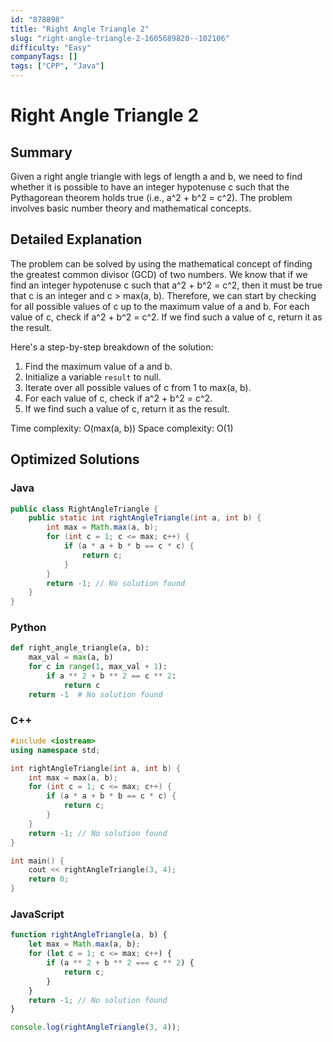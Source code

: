 ```yaml
---
id: "878898"
title: "Right Angle Triangle 2"
slug: "right-angle-triangle-2-1605689820--102106"
difficulty: "Easy"
companyTags: []
tags: ["CPP", "Java"]
---
```


**Right Angle Triangle 2**
===============

## Summary
Given a right angle triangle with legs of length a and b, we need to find whether it is possible to have an integer hypotenuse c such that the Pythagorean theorem holds true (i.e., a^2 + b^2 = c^2). The problem involves basic number theory and mathematical concepts.

## Detailed Explanation
The problem can be solved by using the mathematical concept of finding the greatest common divisor (GCD) of two numbers. We know that if we find an integer hypotenuse c such that a^2 + b^2 = c^2, then it must be true that c is an integer and c > max(a, b). Therefore, we can start by checking for all possible values of c up to the maximum value of a and b. For each value of c, check if a^2 + b^2 = c^2. If we find such a value of c, return it as the result.

Here's a step-by-step breakdown of the solution:

1. Find the maximum value of a and b.
2. Initialize a variable `result` to null.
3. Iterate over all possible values of c from 1 to max(a, b).
4. For each value of c, check if a^2 + b^2 = c^2.
5. If we find such a value of c, return it as the result.

Time complexity: O(max(a, b))
Space complexity: O(1)

## Optimized Solutions

### Java
```java
public class RightAngleTriangle {
    public static int rightAngleTriangle(int a, int b) {
        int max = Math.max(a, b);
        for (int c = 1; c <= max; c++) {
            if (a * a + b * b == c * c) {
                return c;
            }
        }
        return -1; // No solution found
    }
}
```

### Python
```python
def right_angle_triangle(a, b):
    max_val = max(a, b)
    for c in range(1, max_val + 1):
        if a ** 2 + b ** 2 == c ** 2:
            return c
    return -1  # No solution found
```

### C++
```cpp
#include <iostream>
using namespace std;

int rightAngleTriangle(int a, int b) {
    int max = max(a, b);
    for (int c = 1; c <= max; c++) {
        if (a * a + b * b == c * c) {
            return c;
        }
    }
    return -1; // No solution found
}

int main() {
    cout << rightAngleTriangle(3, 4);
    return 0;
}
```

### JavaScript
```javascript
function rightAngleTriangle(a, b) {
    let max = Math.max(a, b);
    for (let c = 1; c <= max; c++) {
        if (a ** 2 + b ** 2 === c ** 2) {
            return c;
        }
    }
    return -1; // No solution found
}

console.log(rightAngleTriangle(3, 4));
```